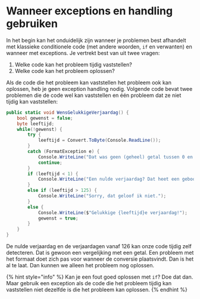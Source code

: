 # Wanneer exceptions en handling gebruiken

In het begin kan het onduidelijk zijn wanneer je problemen best afhandelt met klassieke conditionele code \(met andere woorden, `if` en verwanten\) en wanneer met exceptions. Je vertrekt best van uit twee vragen:

1. Welke code kan het probleem tijdig vaststellen?
2. Welke code kan het probleem oplossen?

Als de code die het probleem kan vaststellen het probleem ook kan oplossen, heb je geen exception handling nodig. Volgende code bevat twee problemen die de code wel kan vaststellen en één probleem dat ze niet tijdig kan vaststellen:

```csharp
public static void WensGelukkigeVerjaardag() {
    bool gewenst = false;
    byte leeftijd;
    while(!gewenst) {
        try {
            leeftijd = Convert.ToByte(Console.ReadLine());
        }
        catch (FormatException e) {
            Console.WriteLine("Dat was geen (geheel) getal tussen 0 en 255.");
            continue;
        }
        if (leeftijd < 1) {
            Console.WriteLine("Een nulde verjaardag? Dat heet een geboorte.");
        }
        else if (leeftijd > 125) {
            Console.WriteLine("Sorry, dat geloof ik niet.");
        }
        else {
            Console.WriteLine($"Gelukkige {leeftijd}e verjaardag!");
            gewenst = true;
        }
    }
}
```

De nulde verjaardag en de verjaardagen vanaf 126 kan onze code tijdig zelf detecteren. Dat is gewoon een vergelijking met een getal. Een probleem met het formaat doet zich pas voor wanneer de conversie plaatsvindt. Dan is het al te laat. Dan kunnen we alleen het probleem nog oplossen.

{% hint style="info" %}
Kan je een fout goed oplossen met `if`? Doe dat dan. Maar gebruik een exception als de code die het probleem tijdig kan vaststellen niet dezelfde is die het probleem kan oplossen.
{% endhint %}



